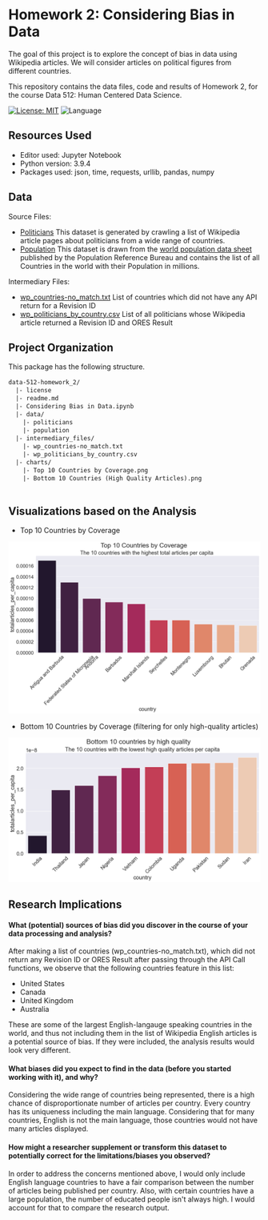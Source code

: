 #  Homework 2: Considering Bias in Data
The goal of this project is to explore the concept of bias in data using Wikipedia articles. We will consider articles on political figures from different countries.

This repository contains the data files, code and results of Homework 2, for the course Data 512: Human Centered Data Science.

[![License: MIT](https://img.shields.io/badge/License-MIT-yellow.svg)](https://github.com/reeya26/data-512-homework_1/blob/main/LICENSE) ![Language](https://img.shields.io/badge/language-python-blue.svg)

## Resources Used
- Editor used: Jupyter Notebook
- Python version: 3.9.4
- Packages used: json, time, requests, urllib, pandas, numpy


## Data 

Source Files:

- [Politicians](https://github.com/reeya26/data-512-homework_2/blob/main/data/politicians_by_country_SEPT.2022.csv%20-%20politicians_international_SEPT.2022.csv)
This dataset is generated by crawling a list of Wikipedia article pages about politicians from a wide range of countries. 
- [Population](https://github.com/reeya26/data-512-homework_2/blob/main/data/population_by_country_2022.csv%20-%20population_by_country_2022.csv) 
This dataset is drawn from the [world population data sheet](https://www.prb.org/international/indicator/population/table) published by the Population Reference Bureau and contains the list of all Countries in the world with their Population in millions.

Intermediary Files:

- [wp_countries-no_match.txt](https://github.com/reeya26/data-512-homework_2/blob/main/intermediary_files/wp_countries-no_match.txt)
List of countries which did not have any API return for a Revision ID
- [wp_politicians_by_country.csv](https://github.com/reeya26/data-512-homework_2/blob/main/intermediary_files/wp_politicians_by_country.csv)
List of all politicians whose Wikipedia article returned a Revision ID and ORES Result 

## Project Organization

This package has the following structure.

```
data-512-homework_2/
  |- license
  |- readme.md
  |- Considering Bias in Data.ipynb
  |- data/
    |- politicians
    |- population
  |- intermediary_files/
    |- wp_countries-no_match.txt
    |- wp_politicians_by_country.csv
  |- charts/
    |- Top 10 Countries by Coverage.png
    |- Bottom 10 Countries (High Quality Articles).png
    
```

## Visualizations based on the Analysis

 
 - Top 10 Countries by Coverage
 
![Result 1](https://github.com/reeya26/data-512-homework_2/blob/main/charts/Top%2010%20Countries%20by%20Coverage.png)

- Bottom 10 Countries by Coverage (filtering for only high-quality articles)
 
![Result 2](https://github.com/reeya26/data-512-homework_2/blob/main/charts/Bottom%2010%20Countries%20(High%20Quality%20Articles).png)

## Research Implications


#### What (potential) sources of bias did you discover in the course of your data processing and analysis?

After making a list of countries (wp_countries-no_match.txt), which did not return any Revision ID or ORES Result after passing through the API Call functions, we observe that the following countries feature in this list:
* United States
* Canada
* United Kingdom
* Australia

These are some of the largest English-langauge speaking countries in the world, and thus not including them in the list of Wikipedia English articles is a potential source of bias. If they were included, the analysis results would look very different.

#### What biases did you expect to find in the data (before you started working with it), and why?

Considering the wide range of countries being represented, there is a high chance of disproportionate number of articles per country. Every country has its uniqueness including the main language. Considering that for many countries, English is not the main language, those countries would not have many articles displayed. 

#### How might a researcher supplement or transform this dataset to potentially correct for the limitations/biases you observed?

In order to address the concerns mentioned above, I would only include English language countries to have a fair comparison between the number of articles being published per country. Also, with certain countries have a large population, the number of educated people isn't always high. I would account for that to compare the research output.


